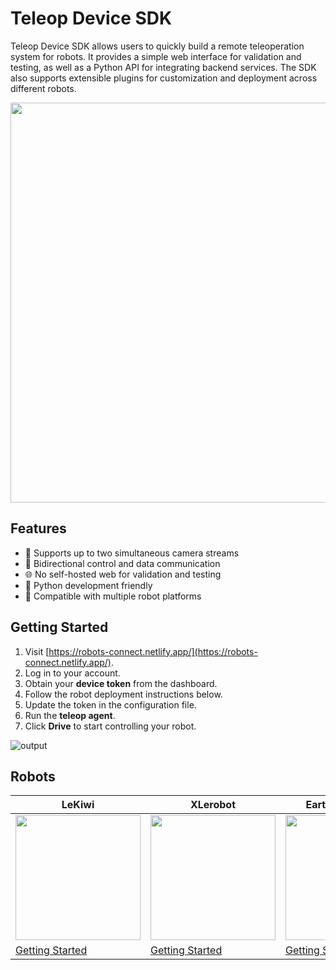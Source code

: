 # Teleop Device SDK
Teleop Device SDK allows users to quickly build a remote teleoperation system for robots. It provides a simple web interface for validation and testing, as well as a Python API for integrating backend services. The SDK also supports extensible plugins for customization and deployment across different robots.

<img src="https://github.com/user-attachments/assets/1d05fed9-2940-4f46-88b8-2f1fe940f8eb" width="640"/>

## Features
- 🎥 Supports up to two simultaneous camera streams
- 🔁 Bidirectional control and data communication
- 🌐 No self-hosted web for validation and testing
- 🐍 Python development friendly
- 🤖 Compatible with multiple robot platforms

## Getting Started
1. Visit [https://robots-connect.netlify.app/](https://robots-connect.netlify.app/).
2. Log in to your account.
3. Obtain your **device token** from the dashboard.
4. Follow the robot deployment instructions below.
5. Update the token in the configuration file.
6. Run the **teleop agent**.
7. Click **Drive** to start controlling your robot.

![output](https://github.com/user-attachments/assets/fe6f1195-7f89-4df5-a535-e23de30d0146)

## Robots

| LeKiwi       | XLerobot |  EarthRover Mini+ | Nvdia Jeston |
|--------------|----------|--------|--------------|
| <img src="https://github.com/SIGRobotics-UIUC/LeKiwi/raw/main/media/lekiwi_real.jpg" width="200"/> | <img src="https://shop.wowrobo.com/cdn/shop/files/en-01.jpg?v=1757607447" width="200"/> | <img src="https://shop.frodobots.com/cdn/shop/files/6s.jpg?v=1748002022" width="200"/> | <img src="https://www.nvidia.com/zh-tw/autonomous-machines/embedded-systems/jetson-nano/product-development/_jcr_content/root/responsivegrid/nv_container_1169488117/nv_container/nv_image.coreimg.100.630.jpeg/1719331834676/jetsonnano2-chip-2560x1440.jpeg" width="200"/> |
| [Getting Started](https://github.com/frodobots-org/robot-connect/tree/main/plugins/lekiwi)  | [Getting Started](https://github.com/frodobots-org/robot-connect/tree/main/plugins/xlerobot)  | [Getting Started](https://github.com/frodobots-org/robot-connect/tree/main/plugins/earth-rover)    | [Getting Started](https://github.com/frodobots-org/robot-connect/tree/main/plugins/jetson) |

